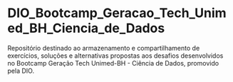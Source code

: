 # DIO_Bootcamp_Geracao_Tech_Unimed_BH_Ciencia_de_Dados
Repositório destinado ao armazenamento e compartilhamento de exercícios, soluções e alternativas propostas aos desafios desenvolvidos no Bootcamp Geração Tech Unimed-BH - Ciência de Dados, promovido pela DIO.
